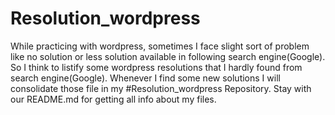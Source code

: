 # Resolution_wordpress

While practicing with wordpress, sometimes I face slight sort of problem like no solution or less solution available in following search engine(Google).
So I think to listify some wordpress resolutions that I hardly found from search engine(Google).
Whenever I find some new solutions I will consolidate those file in my #Resolution_wordpress Repository. Stay with our README.md for getting all info about my files.

    

